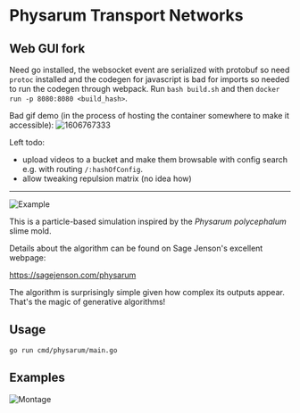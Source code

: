 # Physarum Transport Networks

## Web GUI fork

Need go installed, the websocket event are serialized with protobuf so need `protoc` installed and the codegen for javascript is bad for imports so needed to run the codegen through webpack.
Run `bash build.sh` and then `docker run -p 8080:8080 <build_hash>`.

Bad gif demo (in the process of hosting the container somewhere to make it accessible): 
![1606767333](https://user-images.githubusercontent.com/17948980/100661928-7c438000-3354-11eb-99da-d7345ce63fde.gif)

Left todo: 
- upload videos to a bucket and make them browsable with config search e.g. with routing `/:hashOfConfig`.
- allow tweaking repulsion matrix (no idea how)

---

![Example](https://www.michaelfogleman.com/static/physarum/header.png)

This is a particle-based simulation inspired by the _Physarum polycephalum_
slime mold.

Details about the algorithm can be found on Sage Jenson's excellent webpage:

https://sagejenson.com/physarum

The algorithm is surprisingly simple given how complex its outputs appear.
That's the magic of generative algorithms!

## Usage

    go run cmd/physarum/main.go

## Examples

![Montage](https://www.michaelfogleman.com/static/physarum/montage-small.jpg)
